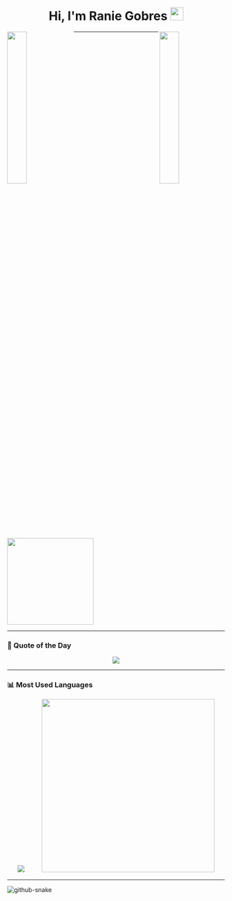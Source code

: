 
<h1 align="center">
  Hi, I'm Ranie Gobres <img src="https://media.giphy.com/media/hvRJCLFzcasrR4ia7z/giphy.gif" width="30px"/>
</h1>

<img align="left" src="https://user-images.githubusercontent.com/65187002/144930161-2f783401-8d27-4fdf-a2f7-cc0ba32f1f1f.gif" width="30%" style="display:inline;">
<img align="right" src="https://user-images.githubusercontent.com/65187002/144930161-2f783401-8d27-4fdf-a2f7-cc0ba32f1f1f.gif" width="30%" style="display:inline;">

---

<img src="https://media.giphy.com/media/qgQUggAC3Pfv687qPC/giphy.gif" width="200"/>

---

### 🧠 Quote of the Day

<p align="center">
  <img src="https://quotes-github-readme.vercel.app/api?type=horizontal&theme=dark" />
</p>

---

### 📊 Most Used Languages

<p align="center">
  <img src="https://github-readme-stats.vercel.app/api/top-langs/?username=s3rb0g&layout=compact&theme=tokyonight&langs_count=10"/>
  &nbsp;&nbsp;&nbsp;&nbsp;&nbsp;&nbsp;&nbsp;&nbsp;
  <img src="https://media.giphy.com/media/qgQUggAC3Pfv687qPC/giphy.gif" width="400"/>
</p>

---

<picture>
  <source media="(prefers-color-scheme: dark)" srcset="https://raw.githubusercontent.com/s3rb0g/s3rb0g/output/github-snake-dark.svg" />
  <source media="(prefers-color-scheme: light)" srcset="https://raw.githubusercontent.com/s3rb0g/s3rb0g/output/github-snake.svg" />
  <img alt="github-snake" src="https://raw.githubusercontent.com/tobiasmeyhoefer/tobiasmeyhoefer/output/github-snake.svg" />
</picture>
